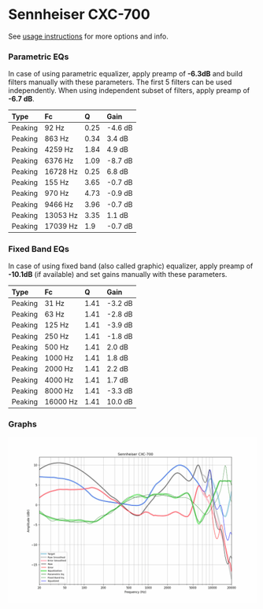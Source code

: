 # Sennheiser CXC-700
See [usage instructions](https://github.com/jaakkopasanen/AutoEq#usage) for more options and info.

### Parametric EQs
In case of using parametric equalizer, apply preamp of **-6.3dB** and build filters manually
with these parameters. The first 5 filters can be used independently.
When using independent subset of filters, apply preamp of **-6.7 dB**.

| Type    | Fc       |    Q | Gain    |
|:--------|:---------|:-----|:--------|
| Peaking | 92 Hz    | 0.25 | -4.6 dB |
| Peaking | 863 Hz   | 0.34 | 3.4 dB  |
| Peaking | 4259 Hz  | 1.84 | 4.9 dB  |
| Peaking | 6376 Hz  | 1.09 | -8.7 dB |
| Peaking | 16728 Hz | 0.25 | 6.8 dB  |
| Peaking | 155 Hz   | 3.65 | -0.7 dB |
| Peaking | 970 Hz   | 4.73 | -0.9 dB |
| Peaking | 9466 Hz  | 3.96 | -0.7 dB |
| Peaking | 13053 Hz | 3.35 | 1.1 dB  |
| Peaking | 17039 Hz | 1.9  | -0.7 dB |

### Fixed Band EQs
In case of using fixed band (also called graphic) equalizer, apply preamp of **-10.1dB**
(if available) and set gains manually with these parameters.

| Type    | Fc       |    Q | Gain    |
|:--------|:---------|:-----|:--------|
| Peaking | 31 Hz    | 1.41 | -3.2 dB |
| Peaking | 63 Hz    | 1.41 | -2.8 dB |
| Peaking | 125 Hz   | 1.41 | -3.9 dB |
| Peaking | 250 Hz   | 1.41 | -1.8 dB |
| Peaking | 500 Hz   | 1.41 | 2.0 dB  |
| Peaking | 1000 Hz  | 1.41 | 1.8 dB  |
| Peaking | 2000 Hz  | 1.41 | 2.2 dB  |
| Peaking | 4000 Hz  | 1.41 | 1.7 dB  |
| Peaking | 8000 Hz  | 1.41 | -3.3 dB |
| Peaking | 16000 Hz | 1.41 | 10.0 dB |

### Graphs
![](./Sennheiser%20CXC-700.png)